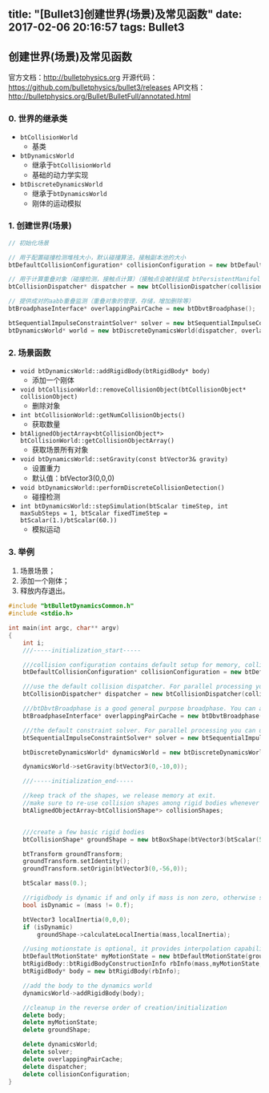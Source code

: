 title: "[Bullet3]创建世界(场景)及常见函数"
date: 2017-02-06 20:16:57
tags: Bullet3
---

## 创建世界(场景)及常见函数

官方文档：http://bulletphysics.org
开源代码：https://github.com/bulletphysics/bullet3/releases
API文档：http://bulletphysics.org/Bullet/BulletFull/annotated.html

### 0. 世界的继承类

- `btCollisionWorld`
    - 基类
- `btDynamicsWorld`
    - 继承于`btCollisionWorld`
    - 基础的动力学实现
- `btDiscreteDynamicsWorld`
    - 继承于`btDynamicsWorld`
    - 刚体的运动模拟

### 1. 创建世界(场景)

```cpp
// 初始化场景

// 用于配置碰撞检测堆栈大小，默认碰撞算法，接触副本池的大小
btDefaultCollisionConfiguration* collisionConfiguration = new btDefaultCollisionConfiguration();

// 用于计算重叠对象（碰撞检测，接触点计算）（接触点会被封装成 btPersistentManifold 对象）
btCollisionDispatcher* dispatcher = new btCollisionDispatcher(collisionConfiguration);

// 提供成对的aabb重叠监测（重叠对象的管理，存储，增加删除等）
btBroadphaseInterface* overlappingPairCache = new btDbvtBroadphase();

btSequentialImpulseConstraintSolver* solver = new btSequentialImpulseConstraintSolver;
btDynamicsWorld* world = new btDiscreteDynamicsWorld(dispatcher, overlappingPairCache, solver, collisionConfiguration);

```

### 2. 场景函数

- `void btDynamicsWorld::addRigidBody(btRigidBody* body)`
    - 添加一个刚体
- `void btCollisionWorld::removeCollisionObject(btCollisionObject* collisionObject)`
    - 删除对象
- `int btCollisionWorld::getNumCollisionObjects()`
    - 获取数量
- `btAlignedObjectArray<btCollisionObject*> btCollisionWorld::getCollisionObjectArray()`
    - 获取场景所有对象
- `void	btDynamicsWorld::setGravity(const btVector3& gravity)`
    - 设置重力
    - 默认值：btVector3(0,0,0)
- `void	btDynamicsWorld::performDiscreteCollisionDetection()`
    - 碰撞检测
- `int btDynamicsWorld::stepSimulation(btScalar timeStep, int maxSubSteps = 1, btScalar fixedTimeStep = btScalar(1.)/btScalar(60.))`
    - 模拟运动


### 3. 举例

1. 场景场景；
2. 添加一个刚体；
3. 释放内存退出。

```cpp
#include "btBulletDynamicsCommon.h"
#include <stdio.h>

int main(int argc, char** argv)
{
    int i;
    ///-----initialization_start-----

    ///collision configuration contains default setup for memory, collision setup. Advanced users can create their own configuration.
    btDefaultCollisionConfiguration* collisionConfiguration = new btDefaultCollisionConfiguration();

    ///use the default collision dispatcher. For parallel processing you can use a diffent dispatcher (see Extras/BulletMultiThreaded)
    btCollisionDispatcher* dispatcher = new	btCollisionDispatcher(collisionConfiguration);

    ///btDbvtBroadphase is a good general purpose broadphase. You can also try out btAxis3Sweep.
    btBroadphaseInterface* overlappingPairCache = new btDbvtBroadphase();

    ///the default constraint solver. For parallel processing you can use a different solver (see Extras/BulletMultiThreaded)
    btSequentialImpulseConstraintSolver* solver = new btSequentialImpulseConstraintSolver;

    btDiscreteDynamicsWorld* dynamicsWorld = new btDiscreteDynamicsWorld(dispatcher,overlappingPairCache,solver,collisionConfiguration);

    dynamicsWorld->setGravity(btVector3(0,-10,0));

    ///-----initialization_end-----

    //keep track of the shapes, we release memory at exit.
    //make sure to re-use collision shapes among rigid bodies whenever possible!
    btAlignedObjectArray<btCollisionShape*> collisionShapes;


    ///create a few basic rigid bodies
    btCollisionShape* groundShape = new btBoxShape(btVector3(btScalar(50.),btScalar(50.),btScalar(50.)));

    btTransform groundTransform;
    groundTransform.setIdentity();
    groundTransform.setOrigin(btVector3(0,-56,0));

    btScalar mass(0.);

    //rigidbody is dynamic if and only if mass is non zero, otherwise static
    bool isDynamic = (mass != 0.f);

    btVector3 localInertia(0,0,0);
    if (isDynamic)
        groundShape->calculateLocalInertia(mass,localInertia);

    //using motionstate is optional, it provides interpolation capabilities, and only synchronizes 'active' objects
    btDefaultMotionState* myMotionState = new btDefaultMotionState(groundTransform);
    btRigidBody::btRigidBodyConstructionInfo rbInfo(mass,myMotionState,groundShape,localInertia);
    btRigidBody* body = new btRigidBody(rbInfo);

    //add the body to the dynamics world
    dynamicsWorld->addRigidBody(body);

    //cleanup in the reverse order of creation/initialization
    delete body;
    delete myMotionState;
    delete groundShape;

    delete dynamicsWorld;
    delete solver;
    delete overlappingPairCache;
    delete dispatcher;
    delete collisionConfiguration;
}

```